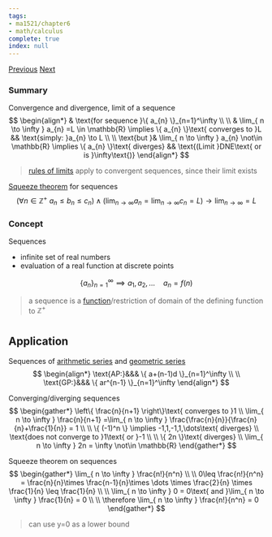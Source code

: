 ```yaml
---
tags:
- ma1521/chapter6
- math/calculus
complete: true
index: null
---
```

[Previous](/labyrinth/notes/math/ma1521/applied_integration)   [Next](/labyrinth/notes/math/ma1521/series)

### Summary
Convergence and divergence, limit of a sequence
$$
\begin{align*}
& \text{for sequence }\{ a_{n} \}_{n=1}^\infty \\
\\
& \lim_{ n \to \infty } a_{n} =L \in \mathbb{R} \implies \{ a_{n} \}\text{ converges to }L && \text{simply: }a_{n} \to L \\
\\
\text{but }& \lim_{ n \to \infty } a_{n} \not\in \mathbb{R} \implies \{ a_{n} \}\text{ diverges} && \text{(Limit }DNE\text{ or is }\infty\text{)}
\end{align*}
$$
> [rules of limits](/labyrinth/notes/math/ma1521/limits_&_continuity#^c0031f) apply to convergent sequences, since their limit exists

[Squeeze theorem](/labyrinth/notes/math/ma1521/limits_&_continuity#^0ae1b5) for sequences
$$
(\forall n \in \mathbb{Z}^+ \ a_{n}\leq b_{n}\leq c_{n}) \land (\lim_{ n \to \infty } a_{n} = \lim_{ n \to \infty } c_{n}=L) \to \lim_{ n \to \infty } =L
$$

### Concept
Sequences
- infinite set of real numbers
- evaluation of a real function at discrete points

$$
\{ a_{n} \}_{n=1}^\infty \implies a_{1}, a_{2}, \dots  \quad a_{n}=f(n)
$$
> a sequence is a [function](/labyrinth/notes/math/cs1231s/function_relations#^86d994)/restriction of domain of the defining function to $\mathbb{Z}^+$

#

## Application
Sequences of [arithmetic series](/labyrinth/notes/math/ma1301/arithmetic_series) and [geometric series](/labyrinth/notes/math/ma1301/geometric_series)
$$
\begin{align*}
\text{AP:}&&& \{ a+(n-1)d \}_{n=1}^\infty \\
\\
\text{GP:}&&& \{ ar^{n-1} \}_{n=1}^\infty
\end{align*}
$$

Converging/diverging sequences
$$
\begin{gather*}
\left\{  \frac{n}{n+1}  \right\}\text{ converges to }1 \\
\lim_{ n \to \infty } \frac{n}{n+1} =\lim_{ n \to \infty } \frac{\frac{n}{n}}{\frac{n}{n}+\frac{1}{n}} = 1 \\
\\
\{ (-1)^n \} \implies -1,1,-1,1,\dots\text{ diverges} \\
\text{does not converge to }1\text{ or }-1 \\
\\
\{ 2n \}\text{ diverges} \\
\lim_{ n \to \infty } 2n = \infty \not\in \mathbb{R}
\end{gather*}
$$

Squeeze theorem on sequences
$$
\begin{gather*}
\lim_{ n \to \infty } \frac{n!}{n^n} \\
\\
0\leq \frac{n!}{n^n} = \frac{n}{n}\times \frac{n-1}{n}\times \dots \times \frac{2}{n} \times \frac{1}{n} \leq \frac{1}{n} \\
\\
\lim_{ n \to \infty } 0 = 0\text{ and }\lim_{ n \to \infty } \frac{1}{n} = 0 \\
\\
\therefore \lim_{ n \to \infty } \frac{n!}{n^n}  = 0
\end{gather*}
$$
> can use y=0 as a lower bound